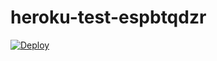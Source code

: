 # heroku-test-espbtqdzr

[![Deploy](https://www.herokucdn.com/deploy/button.svg)](https://heroku.com/deploy?template=https://github.com/adamjarret/heroku-test-espbtqdzr)